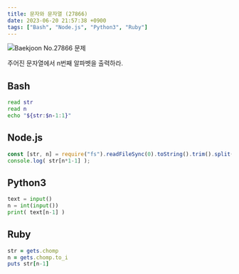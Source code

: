 ```yaml
---
title: 문자와 문자열 (27866)
date: 2023-06-20 21:57:38 +0900
tags: ["Bash", "Node.js", "Python3", "Ruby"]
---
```


![Baekjoon No.27866 문제](https://cdn.jsdelivr.net/gh/kimzuni/cdn/blog/baekjoon-27866.png)

주어진 문자열에서 n번째 알파벳을 출력하라.

## Bash

```bash
read str
read n
echo "${str:$n-1:1}"
```

## Node.js

```javascript
const [str, n] = require("fs").readFileSync(0).toString().trim().split("\n");
console.log( str[n*1-1] );
```

## Python3

```python
text = input()
n = int(input())
print( text[n-1] )
```

## Ruby

```ruby
str = gets.chomp
n = gets.chomp.to_i
puts str[n-1]
```
